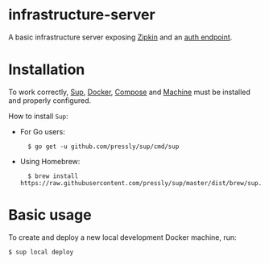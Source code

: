 # infrastructure-server
A basic infrastructure server exposing [Zipkin](https://github.com/openzipkin/zipkin) and an [auth endpoint](https://github.com/solher/auth-nginx-proxy-companion).

# Installation
To work correctly, [Sup](https://github.com/pressly/sup), [Docker](https://github.com/docker/docker), [Compose](https://github.com/docker/compose) and [Machine](https://github.com/docker/machine) must be installed and properly configured.

How to install `Sup`:

- For Go users:

		$ go get -u github.com/pressly/sup/cmd/sup
		
- Using Homebrew:

		$ brew install https://raw.githubusercontent.com/pressly/sup/master/dist/brew/sup.rb
		
# Basic usage

To create and deploy a new local development Docker machine, run:

	$ sup local deploy
	